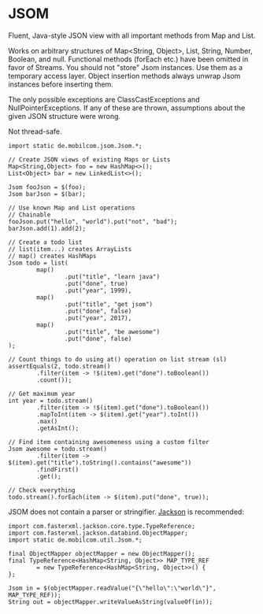 # JSOM

Fluent, Java-style JSON view with all important methods from Map and List.

Works on arbitrary structures of Map<String, Object>, List<Object>, String,
Number, Boolean, and null. Functional methods (forEach etc.) have been
omitted in favor of Streams. You should not "store" Jsom instances. Use them
as a temporary access layer. Object insertion methods always unwrap Jsom
instances before inserting them.

The only possible exceptions are ClassCastExceptions and
NullPointerExceptions. If any of these are thrown, assumptions about the
given JSON structure were wrong.

Not thread-safe.

```
import static de.mobilcom.jsom.Jsom.*;

// Create JSON views of existing Maps or Lists
Map<String,Object> foo = new HashMap<>();
List<Object> bar = new LinkedList<>();

Jsom fooJson = $(foo);
Jsom barJson = $(bar);

// Use known Map and List operations
// Chainable
fooJson.put("hello", "world").put("not", "bad");
barJson.add(1).add(2);

// Create a todo list
// list(item...) creates ArrayLists
// map() creates HashMaps
Jsom todo = list(
        map()
                .put("title", "learn java")
                .put("done", true)
                .put("year", 1999),
        map()
                .put("title", "get jsom")
                .put("done", false)
                .put("year", 2017),
        map()
                .put("title", "be awesome")
                .put("done", false)
);

// Count things to do using at() operation on list stream (sl)
assertEquals(2, todo.stream()
        .filter(item -> !$(item).get("done").toBoolean())
        .count());

// Get maximum year
int year = todo.stream()
        .filter(item -> !$(item).get("done").toBoolean())
        .mapToInt(item -> $(item).get("year").toInt())
        .max()
        .getAsInt();

// Find item containing awesomeness using a custom filter
Jsom awesome = todo.stream()
        .filter(item -> $(item).get("title").toString().contains("awesome"))
        .findFirst()
        .get();

// Check everything
todo.stream().forEach(item -> $(item).put("done", true));
```

JSOM does not contain a parser or stringifier.
[Jackson](https://github.com/FasterXML/jackson) is recommended:

```
import com.fasterxml.jackson.core.type.TypeReference;
import com.fasterxml.jackson.databind.ObjectMapper;
import static de.mobilcom.util.Jsom.*;

final ObjectMapper objectMapper = new ObjectMapper();
final TypeReference<HashMap<String, Object>> MAP_TYPE_REF
        = new TypeReference<HashMap<String, Object>>() {
};

Jsom in = $(objectMapper.readValue("{\"hello\":\"world\"}", MAP_TYPE_REF));
String out = objectMapper.writeValueAsString(valueOf(in));
```